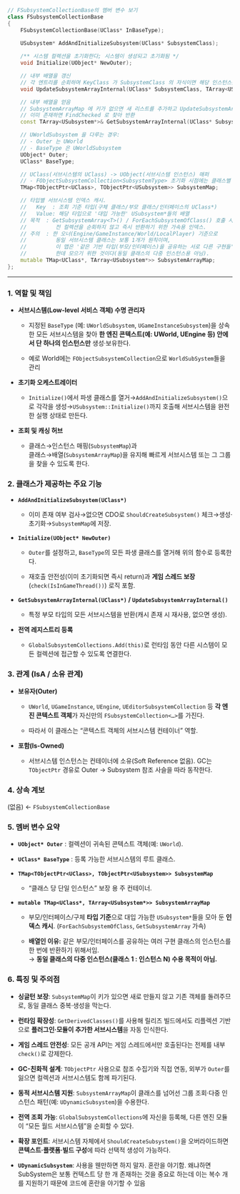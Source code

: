 ```cpp
// FSubsystemCollectionBase의 멤버 변수 보기
class FSubsystemCollectionBase
{
    FSubsystemCollectionBase(UClass* InBaseType);
    
    USubsystem* AddAndInitializeSubsystem(UClass* SubsystemClass);

    /** 시스템 컬렉션을 초기화한다; 시스템이 생성되고 초기화됨 */
	void Initialize(UObject* NewOuter);

    // 내부 배열을 갱신
    // 각 엔트리를 순회하며 KeyClass 가 SubsystemClass 의 자식이면 해당 인스턴스를 SubsystemArray 에 추가
    void UpdateSubsystemArrayInternal(UClass* SubsystemClass, TArray<USubsystem*>& SubsystemArray) const;

    // 내부 배열을 얻음
    // SubsystemArrayMap 에 키가 없으면 새 리스트를 추가하고 UpdateSubsystemArrayInternal 로 채운 뒤 반환
    // 이미 존재하면 FindChecked 로 찾아 반환
    const TArray<USubsystem*>& GetSubsystemArrayInternal(UClass* SubsystemClass) const;

    // UWorldSubsystem 을 다루는 경우:
    // - Outer 는 UWorld
    // - BaseType 은 UWorldSubsystem
    UObject* Outer;
    UClass* BaseType;

    // UClass(서브시스템의 UClass) -> UObject(서브시스템 인스턴스) 매퍼
    // - FObjectSubsystemCollection<SubsystemType> 초기화 시점에는 클래스별 1:1 매핑이 지원됨
    TMap<TObjectPtr<UClass>, TObjectPtr<USubsystem>> SubsystemMap;

	// 타입별 서브시스템 인덱스 캐시.
	//   Key  : 조회 기준 타입(구체 클래스/부모 클래스/인터페이스의 UClass*)
	//   Value: 해당 타입으로 '대입 가능한' USubsystem*들의 배열
	// 목적  : GetSubsystemArray<T>() / ForEachSubsystemOfClass() 호출 시
	//         전 컬렉션을 순회하지 않고 즉시 반환하기 위한 가속용 인덱스.
	// 주의  : 한 오너(Engine/GameInstance/World/LocalPlayer) 기준으로
	//         동일 서브시스템 클래스는 보통 1개가 원칙이며,
	//         이 맵은 '같은 기반 타입(부모/인터페이스)을 공유하는 서로 다른 구현들'을
	//         한데 모으기 위한 것이다(동일 클래스의 다중 인스턴스용 아님).
	mutable TMap<UClass*, TArray<USubsystem*>> SubsystemArrayMap;
};
```
---
### 1. 역할 및 책임

- **서브시스템(Low-level 서비스 객체) 수명 관리자**
    
    - 지정된 `BaseType` (예: `UWorldSubsystem`, `UGameInstanceSubsystem`)을 상속한 모든 서브시스템을 찾아 **한 엔진 콘텍스트(예: UWorld, UEngine 등) 안에서 단 하나의 인스턴스만** 생성·보유한다.
	    
	- 예로 World에는 `FObjectSubsystemCollection`으로 `WorldSubSystem`들을 관리
		
- **초기화 오케스트레이터**
    
    - `Initialize()`에서 파생 클래스를 열거→`AddAndInitializeSubsystem()`으로 각각을 생성→`USubsystem::Initialize()`까지 호출해 서브시스템을 완전한 실행 상태로 만든다.
        
- **조회 및 캐싱 허브**
    
    - 클래스→인스턴스 매핑(`SubsystemMap`)과  
        클래스→배열(`SubsystemArrayMap`)을 유지해 빠르게 서브시스템 또는 그 그룹을 찾을 수 있도록 한다.
        

### 2. 클래스가 제공하는 주요 기능

- **`AddAndInitializeSubsystem(UClass*)`**
    
    - 이미 존재 여부 검사→없으면 CDO로 `ShouldCreateSubsystem()` 체크→생성·초기화→`SubsystemMap`에 저장.
        
- **`Initialize(UObject* NewOuter)`**
    
    - `Outer`를 설정하고, `BaseType`의 모든 파생 클래스를 열거해 위의 함수로 등록한다.
        
    - 재호출 안전성(이미 초기화되면 즉시 return)과 **게임 스레드 보장**(`check(IsInGameThread())`) 로직 포함.
        
- **`GetSubsystemArrayInternal(UClass*)` / `UpdateSubsystemArrayInternal()`**
    
    - 특정 부모 타입의 모든 서브시스템을 반환(캐시 존재 시 재사용, 없으면 생성).
        
- **전역 레지스트리 등록**
    
    - `GlobalSubsystemCollections.Add(this)`로 런타임 동안 다른 시스템이 모든 컬렉션에 접근할 수 있도록 연결한다.
        

### 3. 관계 (IsA / 소유 관계)

- **보유자(Outer)**
    
    - `UWorld`, `UGameInstance`, `UEngine`, `UEditorSubsystemCollection` 등 **각 엔진 콘텍스트 객체**가 자신만의 `FSubsystemCollection<…>`를 가진다.
        
    - 따라서 이 클래스는 “콘텍스트 객체의 서브시스템 컨테이너” 역할.
        
- **포함(Is-Owned)**
    
    - 서브시스템 인스턴스는 컨테이너에 소유(Soft Reference 없음). GC는 `TObjectPtr` 경유로 Outer → Subsystem 참조 사슬을 따라 동작한다.
        

### 4. 상속 계보
(없음) ← `FSubsystemCollectionBase`

### 5. 멤버 변수 요약

- **`UObject* Outer`** : 컬렉션이 귀속된 콘텍스트 객체(예: `UWorld`).
    
- **`UClass* BaseType`** : 등록 가능한 서브시스템의 루트 클래스.
    
- **`TMap<TObjectPtr<UClass>, TObjectPtr<USubsystem>> SubsystemMap`**
    
    - “클래스 당 단일 인스턴스” 보장 용 주 컨테이너.
        
- **`mutable TMap<UClass*, TArray<USubsystem*>> SubsystemArrayMap`**
	  
	- 부모/인터페이스/구체 **타입 기준**으로 대입 가능한 `USubsystem*`들을 모아 둔 **인덱스 캐시**. (`ForEachSubsystemOfClass`, `GetSubsystemArray` 가속)
	    
	- **배열인 이유:** 같은 부모/인터페이스를 공유하는 여러 구현 클래스의 인스턴스를 한 번에 반환하기 위해서임.  
	    → **동일 클래스의 다중 인스턴스(클래스 1 : 인스턴스 N) 수용 목적이 아님.**

### 6. 특징 및 주의점

- **싱글턴 보장**: `SubsystemMap`이 키가 있으면 새로 만들지 않고 기존 객체를 돌려주므로, 동일 클래스 중복·생성을 막는다.
    
- **런타임 확장성**: `GetDerivedClasses()`를 사용해 릴리즈 빌드에서도 리플렉션 기반으로 **플러그인·모듈이 추가한 서브시스템**을 자동 인식한다.
    
- **게임 스레드 안전성**: 모든 공개 API는 게임 스레드에서만 호출된다는 전제를 내부 `check()`로 강제한다.
    
- **GC-친화적 설계**: `TObjectPtr` 사용으로 참조 수집기와 직접 연동, 외부가 `Outer`를 잃으면 컬렉션과 서브시스템도 함께 파기된다.
    
- **동적 서브시스템 지원**: `SubsystemArrayMap`이 클래스를 넘어선 그룹 조회·다중 인스턴스 패턴(예: `UDynamicSubsystem`)을 수용한다.
    
- **전역 조회 가능**: `GlobalSubsystemCollections`에 자신을 등록해, 다른 엔진 모듈이 “모든 월드 서브시스템”을 순회할 수 있다.
    
- **확장 포인트**: 서브시스템 자체에서 `ShouldCreateSubsystem()`을 오버라이드하면 **콘텍스트·플랫폼·빌드 구성**에 따라 선택적 생성이 가능하다.
	  
- **`UDynamicSubsystem`**: 사용을 웬만하면 하지 말자. 혼란을 야기함. 왜냐하면 SubSystem은 보통 컨텍스트 당 한 개 존재하는 것을 중요로 하는데 이는 복수 개를 지원하기 때문에 코드에 혼란을 야기할 수 있음
